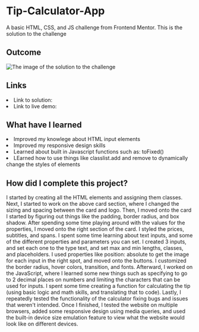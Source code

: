 # Tip-Calculator-App
A basic HTML, CSS, and JS challenge from Frontend Mentor. This is the solution to the challenge

<h2> Outcome </h2>

<img src="https://i.imgur.com/zly0xOx.png" alt="The image of the solution to the challenge">

<h2> Links </h2>

<li> Link to solution:  </li>
<li> Link to live demo:  </li>

<h2> What have I learned </h2>

<li> Improved my knowlege about HTML input elements </li>
<li> Improved my responsive design skills </li>
<li> Learned about built in Javascript functions such as: toFixed() </li>
<li> LEarned how to use things like classlist.add and remove to dynamically change the styles of elements </li>

<h2> How did I complete this project? </h2>

<p> I started by creating all the HTML elements and assigning them classes. Next, I started to work on the above card section, where I changed the sizing and spacing between the card and logo. Then, I moved onto the card I started by figuring out things like the padding, border radius, and box shadow. After spending some time playing around with the values for the properties, I moved onto the right section of the card. I styled the prices, subtitles, and spans. I spent some time learning about text inputs, and some of the different properties and parameters you can set. I created 3 inputs, and set each one to the type text, and set max and min lengths, classes, and placeholders. I used properties like position: absolute to get the image for each input in the right spot, and moved onto the buttons. I customized the border radius, hover colors, transition, and fonts. Afterward, I worked on the JavaScript, where I learned some new things such as specifying to go to 2 decimal places on numbers and limiting the characters that can be used for inputs. I spent some time creating a function for calculating the tip (using basic logic and math skills, and translating that to code). Lastly, I repeatedly tested the functionality of the calculator fixing bugs and issues that weren't intended. Once I finished, I tested the website on multiple browsers, added some responsive design using media queries, and used the built-in device size emulation feature to view what the website would look like on different devices. </p>
